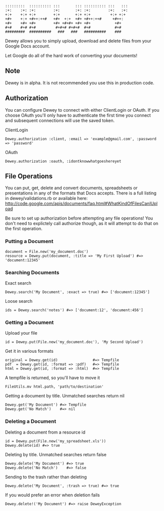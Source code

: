     :::::::::  :::::::::: :::       ::: :::::::::: :::   ::: 
    :+:    :+: :+:        :+:       :+: :+:        :+:   :+: 
    +:+    +:+ +:+        +:+       +:+ +:+         +:+ +:+  
    +#+    +:+ +#++:++#   +#+  +:+  +#+ +#++:++#     +#++:   
    +#+    +#+ +#+        +#+ +#+#+ +#+ +#+           +#+    
    #+#    #+# #+#         #+#+# #+#+#  #+#           #+#    
    #########  ##########   ###   ###   ##########    ###

Dewey allows you to simply upload, download and delete files from your Google
Docs account.

Let Google do all of the hard work of converting your documents!

## Note

Dewey is in alpha. It is not recommended you use this in production code.

## Authorization

You can configure Dewey to connect with either ClientLogin or OAuth. If you choose
OAuth you'll only have to authenticate the first time you connect and subsequent
connections will use the saved token.

ClientLogin

    Dewey.authorization :client, :email => 'example@gmail.com', :password => 'password'
    
OAuth

    Dewey.authorization :oauth, :idontknowwhatgoeshereyet

## File Operations

You can put, get, delete and convert documents, spreadsheets or presentations in
any of the formats that Docs accepts. There is a full listing in dewey/validations.rb
or available here: http://code.google.com/apis/documents/faq.html#WhatKindOfFilesCanIUpload

Be sure to set up authorization before attempting any file operations! You don't
need to explictely call authorize though, as it will attempt to do that on the
first operation.

### Putting a Document

    document = File.new('my_document.doc')
    resource = Dewey.put(document, :title => 'My First Upload') #=> 'document:12345'

### Searching Documents

Exact search

    Dewey.search('My Document', :exact => true) #=> ['document:12345']

Loose search

    ids = Dewey.search('notes') #=> ['document:12', 'document:456']

### Getting a Document

Upload your file

    id = Dewey.put(File.new('my_document.doc'), 'My Second Upload')

Get it in various formats

    original = Dewey.get(id)                #=> Tempfile
    pdf  = Dewey.get(id, :format => :pdf)   #=> Tempfile
    html = Dewey.get(id, :format => :html)  #=> Tempfile

A tempfile is returned, so you'll have to move it

    FileUtils.mv html.path, 'path/to/destination'

Getting a document by title. Unmatched searches return nil

    Dewey.get('My Document') #=> Tempfile
    Dewey.get('No Match')    #=> nil

### Deleting a Document

Deleting a document from a resource id

    id = Dewey.put(File.new('my_spreadsheet.xls'))
    Dewey.delete(id) #=> true

Deleting by title. Unmatched searches return false

    Dewey.delete('My Document') #=> true
    Dewey.delete('No Match')    #=> false

Sending to the trash rather than deleting

    Dewey.delete('My Document', :trash => true) #=> true

If you would prefer an error when deletion fails

    Dewey.delete!('My Document') #=> raise DeweyException
